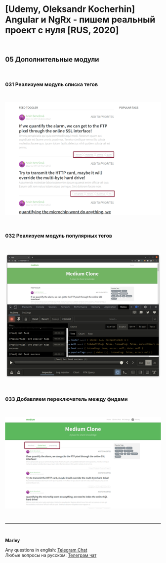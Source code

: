 # [Udemy, Oleksandr Kocherhin] Angular и NgRx - пишем реальный проект с нуля [RUS, 2020]

<br/>

## 05 Дополнительные модули

<br/>

### 031 Реализуем модуль списка тегов

<br/>

![Application](/img/pic-m05-p01.png?raw=true)

<br/>

### 032 Реализуем модуль популярных тегов

<br/>

![Application](/img/pic-m05-p02.png?raw=true)

<br/>

### 033 Добавляем переключатель между фидами

<br/>

![Application](/img/pic-m05-p03.png?raw=true)

<br/>

---

<br/>

**Marley**

Any questions in english: <a href="https://jsdev.org/chat/">Telegram Chat</a>  
Любые вопросы на русском: <a href="https://jsdev.ru/chat/">Телеграм чат</a>
